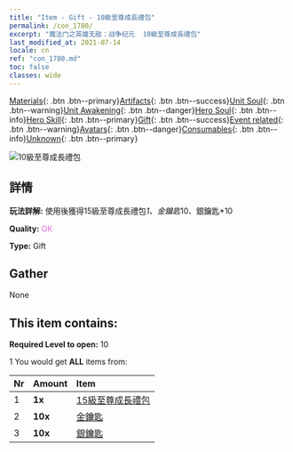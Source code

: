 ```yaml
---
title: "Item - Gift - 10級至尊成長禮包"
permalink: /con_1780/
excerpt: "魔法门之英雄无敌：战争纪元  10級至尊成長禮包"
last_modified_at: 2021-07-14
locale: cn
ref: "con_1780.md"
toc: false
classes: wide
---
```

 [Materials](/ItemsCN/){: .btn .btn--primary}[Artifacts](/ItemsCN/Artifacts/){: .btn .btn--success}[Unit Soul](/ItemsCN/UnitSoul/){: .btn .btn--warning}[Unit Awakening](/ItemsCN/UnitAwakening/){: .btn .btn--danger}[Hero Soul](/ItemsCN/HeroSoul/){: .btn .btn--info}[Hero Skill](/ItemsCN/HeroSkill/){: .btn .btn--primary}[Gift](/ItemsCN/Gift/){: .btn .btn--success}[Event related](/ItemsCN/Events/){: .btn .btn--warning}[Avatars](/ItemsCN/Avatars/){: .btn .btn--danger}[Consumables](/ItemsCN/Consumables/){: .btn .btn--info}[Unknown](/ItemsCN/Unknown/){: .btn .btn--primary}

 ![10級至尊成長禮包](/images/t/i_907221.png)

## 詳情
 **玩法詳解:** 使用後獲得15級至尊成長禮包*1、金鑰匙*10、銀鑰匙*10

 **Quality:** <span style="color: #DA70D6">OK</span>

 **Type:** Gift

## Gather

  None

## This item contains:

 **Required Level to open:** 10

 1 You would get **ALL** items  from:

  | Nr | Amount |     Item    |
  |:---|:-------|:------------|
  | 1 |  **1x** | [15級至尊成長禮包](/cn/Items/con_1781/) |  | 
  | 2 |  **10x** | [金鑰匙](/cn/Items/con_783/) |  | 
  | 3 |  **10x** | [銀鑰匙](/cn/Items/con_693/) |  | 
